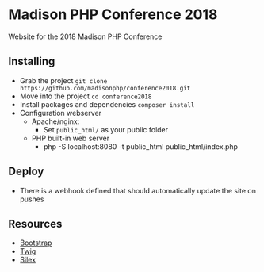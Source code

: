 # Madison PHP Conference 2018

Website for the 2018 Madison PHP Conference

## Installing

- Grab the project `git clone https://github.com/madisonphp/conference2018.git`
- Move into the project `cd conference2018`
- Install packages and dependencies `composer install`
- Configuration webserver
  - Apache/nginx:
    - Set `public_html/` as your public folder
  - PHP built-in web server
    - php -S localhost:8080 -t public_html public_html/index.php

## Deploy

- There is a webhook defined that should automatically update the site on pushes

## Resources

* [Bootstrap](http://getbootstrap.com/css/)
* [Twig](http://twig.sensiolabs.org/)
* [Silex](http://silex.sensiolabs.org/documentation)
